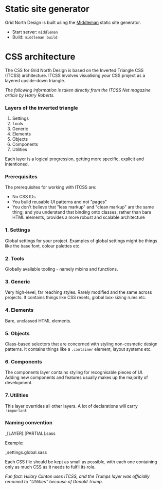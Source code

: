 # Static site generator

Grid North Design is built using the [Middleman](https://middlemanapp.com) static site generator.

* Start server: `middleman`
* Build: `middleman build`

# CSS architecture

The CSS for Grid North Design is based on the Inverted Triangle CSS (ITCSS) architecture. ITCSS involves visualising your CSS project as a layered upside-down triangle.

*The following information is taken directly from the ITCSS Net magazine article by Harry Roberts.*

### Layers of the inverted triangle

1. Settings
2. Tools
3. Generic
4. Elements
5. Objects
6. Components
7. Utilities

Each layer is a logical progression, getting more specific, explicit and intentioned.

### Prerequisites

The prerequisites for working with ITCSS are:

* No CSS IDs
* You build reusable UI patterns and not "pages"
* You don't believe that "less markup" and "clean markup" are the same thing; and you understand that binding onto classes, rather than bare HTML elements, provides a more robust and scalable architecture

### 1. Settings

Global settings for your project. Examples of global settings might be things like the base font, colour palettes etc.

### 2. Tools

Globally available tooling - namely mixins and functions.

### 3. Generic

Very high-level, far reaching styles. Rarely modified and the same across projects. It contains things like CSS resets, global box-sizing rules etc.

### 4. Elements

Bare, unclassed HTML elements.

### 5. Objects

Class-based selectors that are concerned with styling non-cosmetic design patterns. It contains things like a `.container` element, layout systems etc.

### 6. Components

The components layer contains styling for recognisable pieces of UI. Adding new components and features usually makes up the majority of development.

### 7. Utilities

This layer overrides all other layers. A lot of declarations will carry `!important`

### Naming convention

_[LAYER].[PARTIAL].sass

Example:

_settings.global.sass

Each CSS file should be kept as small as possible, with each one containing only as much CSS as it needs to fulfil its role.

*Fun fact: Hillary Clinton uses ITCSS, and the Trumps layer was officially renamed to "Utilities" because of Donald Trump.*
